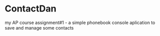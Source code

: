 # ContactDan
my AP course assignment#1 - a simple  phonebook console aplication to save and manage some contacts
